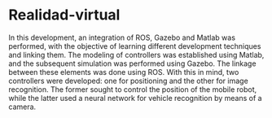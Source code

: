 # Realidad-virtual
In this development, an integration of ROS, Gazebo and Matlab was performed, with the objective of learning different development techniques and linking them. The modeling of controllers was established using Matlab, and the subsequent simulation was performed using Gazebo. The linkage between these elements was done using ROS. 
With this in mind, two controllers were developed: one for positioning and the other for image recognition. The former sought to control the position of the mobile robot, while the latter used a neural network for vehicle recognition by means of a camera.
